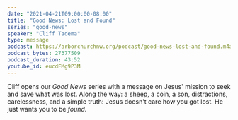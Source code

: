 ```yaml
---
date: "2021-04-21T09:00:00-08:00"
title: "Good News: Lost and Found"
series: "good-news"
speaker: "Cliff Tadema"
type: message
podcast: https://arborchurchnw.org/podcast/good-news-lost-and-found.m4a
podcast_bytes: 27377509
podcast_duration: 43:52
youtube_id: eucdFMg9P3M
---
```


Cliff opens our *Good News* series with a message on Jesus' mission to seek and save what was lost. Along the way: a
sheep, a coin, a son, distractions, carelessness, and a simple truth: Jesus doesn't care how you got lost. He just wants
you to be *found.* 
